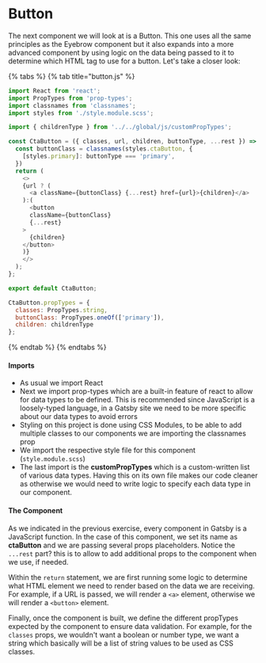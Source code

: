 # Button

The next component we will look at is a Button.  This one uses all the same principles as the Eyebrow component but it also expands into a more advanced component by using logic on the data being passed to it to determine which HTML tag to use for a button. Let's take a closer look:



{% tabs %}
{% tab title="button.js" %}
```javascript
import React from 'react';
import PropTypes from 'prop-types';
import classnames from 'classnames';
import styles from './style.module.scss';

import { childrenType } from '../../global/js/customPropTypes';

const CtaButton = ({ classes, url, children, buttonType, ...rest }) => {
  const buttonClass = classnames(styles.ctaButton, {
    [styles.primary]: buttonType === 'primary',
  })
  return (
    <>
    {url ? (
      <a className={buttonClass} {...rest} href={url}>{children}</a>
    ):(
      <button
      className={buttonClass}
      {...rest}
    >
      {children}
    </button>
    )}
    </>
  );
};

export default CtaButton;

CtaButton.propTypes = {
  classes: PropTypes.string,
  buttonClass: PropTypes.oneOf(['primary']),
  children: childrenType
};

```
{% endtab %}
{% endtabs %}

#### Imports

* As usual we import React
* Next we import prop-types which are a built-in feature of react to allow for data types to be defined.  This is recommended since JavaScript is a loosely-typed language, in a Gatsby site we need to be more specific about our data types to avoid errors
* Styling on this project is done using CSS Modules, to be able to add multiple classes to our components we are importing the classnames prop
* We import the respective style file for this component \(`style.module.scss`\)
* The last import is the **customPropTypes** which is a custom-written list of various data types.  Having this on its own file makes our code cleaner as otherwise we would need to write logic to specify each data type in our component.

#### The Component

As we indicated in the previous exercise, every component in Gatsby is a JavaScript function. In the case of this component, we set its name as **ctaButton** and we are passing several props placeholders.  Notice the `...rest` part?  this is to allow to add additional props to the component when we use, if needed.

Within the `return` statement, we are first running some logic to determine what HTML element we need to render based on the data we are receiving.  For example, if a URL is passed, we will render a `<a>` element, otherwise we will render a `<button>` element.

Finally, once the component is built, we define the different propTypes expected by the component to ensure data validation.  For example, for the `classes` props, we wouldn't want a boolean or number type, we want a string which basically will be a list of string values to be used as CSS classes.

